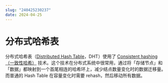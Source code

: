 ```yaml
---
slug: "240425230237"
date: 2024-04-25
---
```


# 分布式哈希表

分布式哈希表（[Distributed Hash Table](https://en.wikipedia.org/wiki/Distributed_hash_table)，DHT）使用了 [Consistent hashing（一致性哈希）](https://en.wikipedia.org/wiki/Consistent_hashing) 技术。这个技术在分布式系统中很常用，通过将「存储节点」和「数据」都映射到一个首尾相连的哈希环上，减少结点数量变化时的数据迁移量。而普通的 Hash Table 在容量变化时需要 rehash，然后移动所有数据。
